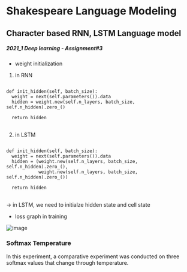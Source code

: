 # Shakespeare Language Modeling

## Character based RNN, LSTM Language model
##### 2021_1 Deep learning - Assignment#3

- weight initialization

1. in RNN
<pre>
<code>
def init_hidden(self, batch_size):
  weight = next(self.parameters()).data
  hidden = weight.new(self.n_layers, batch_size, self.n_hidden).zero_()
  
  return hidden
</code>
</pre>

2. in LSTM
<pre>
<code>
def init_hidden(self, batch_size):
  weight = next(self.parameters()).data
  hidden = (weight.new(self.n_layers, batch_size, self.n_hidden).zero_(),
            weight.new(self.n_layers, batch_size, self.n_hidden).zero_())
  
  return hidden
</code>
</pre>

-> in LSTM, we need to initialze hidden state and cell state


- loss graph in training

![image](https://user-images.githubusercontent.com/46701548/134507277-6d9082b2-b527-4e6f-a1af-e9d767591d05.png)

### Softmax Temperature
In this experiment, a comparative experiment was conducted on three softmax values that change through temperature.
